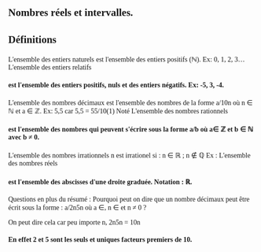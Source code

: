 ## <span style='font-family: Poppins;'>Nombres réels et intervalles.</span>

## <span style='font-family: Poppins;'>Définitions</span>
<span style='font-family: Poppins;'>L'ensemble des entiers naturels</span>
<span style='font-family: Poppins;'>est l'ensemble des entiers positifs (ℕ). Ex: 0, 1, 2, 3…</span>
<span style='font-family: Poppins;'>L'ensemble des entiers relatifs</span>
#### <span style='font-family: Poppins;'>est l'ensemble des entiers positifs, nuls et des entiers négatifs. Ex: -5, 3, -4.</span>
<span style='font-family: Poppins;'>L'ensemble des nombres décimaux</span>
<span style='font-family: Poppins;'>est l'ensemble des nombres de la forme a/10n où n ∈ ℕ et a ∈ ℤ. Ex: 5,5 car 5,5 = 55/10(1) Noté </span>
<span style='font-family: Poppins;'>L'ensemble des nombres rationnels</span>
#### <span style='font-family: Poppins;'>est l'ensemble des nombres qui peuvent s'écrire sous la forme a/b où a∈ ℤ et b ∈ ℕ avec b ≠ 0.</span>
<span style='font-family: Poppins;'>L'ensemble des nombres irrationnels</span>
<span style='font-family: Poppins;'>n est irrationel si : n ∈ ℝ ; n ∉ ℚ Ex :   </span>
<span style='font-family: Poppins;'>L'ensemble des nombres réels</span>
#### <span style='font-family: Poppins;'>est l'ensemble des abscisses d'une droite graduée. Notation : ℝ.</span>

<span style='font-family: Poppins;'>Questions en plus du résumé : </span>
<span style='font-family: Poppins;'>	Pourquoi peut on dire que un nombre décimaux peut être écrit sous la forme : a/2n5n  où a ∈, n ∈    et n ≠ 0 ?</span>

<span style='font-family: Poppins;'>On peut dire cela car peu importe n, 2n5n = 10n</span>
#### <span style='font-family: Poppins;'>En effet 2 et 5 sont les seuls et uniques facteurs premiers de 10.</span>







